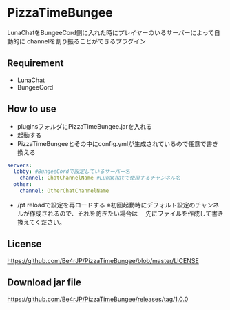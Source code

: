 # PizzaTimeBungee

LunaChatをBungeeCord側に入れた時にプレイヤーのいるサーバーによって自動的に
channelを割り振ることができるプラグイン

## Requirement

* LunaChat
* BungeeCord

## How to use

* pluginsフォルダにPizzaTimeBungee.jarを入れる
* 起動する
* PizzaTimeBungeeとその中にconfig.ymlが生成されているので任意で書き換える
```yaml
servers:
  lobby: #BungeeCordで設定しているサーバー名
    channel: ChatChannelName #LunaChatで使用するチャンネル名
  other:
    channel: OtherChatChannelName
```
* /pt reloadで設定を再ロードする
※初回起動時にデフォルト設定のチャンネルが作成されるので、それを防ぎたい場合は
　先にファイルを作成して書き換えてください。

## License

https://github.com/Be4rJP/PizzaTimeBungee/blob/master/LICENSE

## Download jar file

https://github.com/Be4rJP/PizzaTimeBungee/releases/tag/1.0.0
